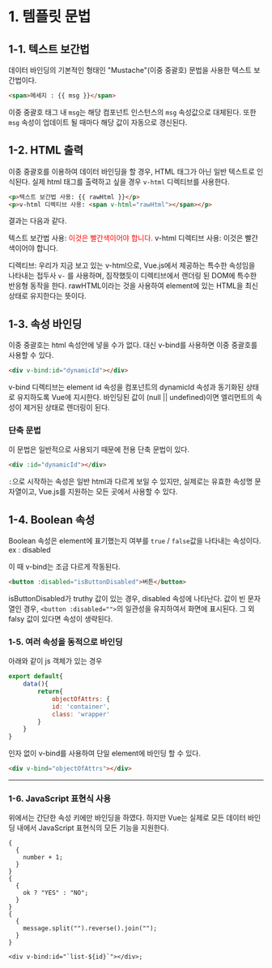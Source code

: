# 1. 템플릿 문법

## 1-1. 텍스트 보간법

데이터 바인딩의 기본적인 형태인 "Mustache"(이중 중괄호) 문법을 사용한 텍스트 보간법이다.

```html
<span>메세지 : {{ msg }}</span>
```

이중 중괄호 태그 내 `msg`는 해당 컴포넌트 인스턴스의 `msg` 속성값으로 대체된다.
또한 `msg` 속성이 업데이트 될 때마다 해당 값이 자동으로 갱신된다.

## 1-2. HTML 출력

이중 중괄호를 이용하여 데이터 바인딩을 할 경우, HTML 태그가 아닌 일반 텍스트로 인식된다. 실제 html 태그를 출력하고 싶을 경우 `v-html` 디렉티브를 사용한다.

```html
<p>텍스트 보간법 사용: {{ rawHtml }}</p>
<p>v-html 디렉티브 사용: <span v-html="rawHtml"></span></p>
```

결과는 다음과 같다.

텍스트 보간법 사용: <span style="color: red">이것은 빨간색이어야 합니다.</span>
v-html 디렉티브 사용: 이것은 빨간색이어야 합니다.

디렉티브: 우리가 지금 보고 있는 v-html으로, Vue.js에서 제공하는 특수한 속성임을 나타내는 접두사 `v-` 를 사용하며, 짐작했듯이 디렉티브에서 랜더링 된 DOM에 특수한 반응형 동작을 한다. rawHTML이라는 것을 사용하여 element에 있는 HTML을 최신 상태로 유지한다는 뜻이다.

## 1-3. 속성 바인딩

이중 중괄호는 html 속성안에 넣을 수가 없다. 대신 v-bind를 사용하면 이중 중괄호를 사용할 수 있다.

```html
<div v-bind:id="dynamicId"></div>
```

v-bind 디렉티브는 element id 속성을 컴포넌트의 dynamicId 속성과 동기화된 상태로 유지하도록 Vue에 지시한다. 바인딩된 값이 (null || undefined)이면 엘리먼트의 속성이 제거된 상태로 렌더링이 된다.

### 단축 문법

이 문법은 일반적으로 사용되기 때문에 전용 단축 문법이 있다.

```html
<div :id="dynamicId"></div>
```

`:`으로 시작하는 속성은 일반 html과 다르게 보일 수 있지만, 실제로는 유효한 속성명 문자열이고, Vue.js를 지원하는 모든 곳에서 사용할 수 있다.

## 1-4. Boolean 속성

Boolean 속성은 element에 표기했는지 여부를 `true` / `false`값을 나타내는 속성이다.
ex : disabled

이 때 v-bind는 조금 다르게 작동된다.

```html
<button :disabled="isButtonDisabled">버튼</button>
```

isButtonDisabled가 truthy 값이 있는 경우, disabled 속성에 나타난다. 값이 빈 문자열인 경우, `<button :disabled="">`의 일관성을 유지하여서 화면에 표시된다. 그 외 falsy 값이 있다면 속성이 생략된다.

### 1-5. 여러 속성을 동적으로 바인딩

아래와 같이 js 객체가 있는 경우

```js
export default{
    data(){
        return{
            objectOfAttrs: {
            id: 'container',
            class: 'wrapper'
        }
    }
}
```

인자 없이 v-bind를 사용하여 단일 element에 바인딩 할 수 있다.

```html
<div v-bind="objectOfAttrs"></div>
```

<hr />

### 1-6. JavaScript 표현식 사용

위에서는 간단한 속성 키에만 바인딩을 하였다. 하지만 Vue는 실제로 모든 데이터 바인딩 내에서 JavaScript 표현식의 모든 기능을 지원한다.

```tsx
{
  {
    number + 1;
  }
}
{
  {
    ok ? "YES" : "NO";
  }
}
{
  {
    message.split("").reverse().join("");
  }
}

<div v-bind:id="`list-${id}`"></div>;
```


